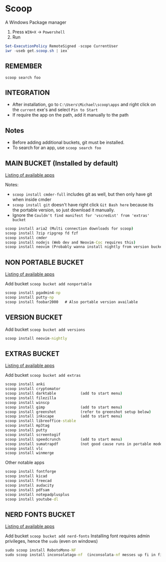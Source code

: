 # Scoop

A Windows Package manager

1. Press `WIN+X` -> `Powershell`
2. Run

```powershell
Set-ExecutionPolicy RemoteSigned -scope CurrentUser
iwr -useb get.scoop.sh | iex`
```

## REMEMBER

```
scoop search foo
```

## INTEGRATION

- After installation, go to `C:\Users\Michael\scoop\apps` and right click on
  the `current` exe's and select `Pin to Start`
- If require the app on the path, add it manually to the path

## Notes

- Before adding additional buckets, git must be installed.
- To search for an app, use `scoop search foo`

## MAIN BUCKET (Installed by default)

[Listing of available apps](https://github.com/ScoopInstaller/Main/tree/master/bucket)

Notes:

- `scoop install cmder-full` includes git as well, but then only have git when
  inside cmder
- `scoop install git` doesn't have right click `Git Bash here` because its the
  portable version, so just download it manually.
- Ignore the `Couldn't find manifest for 'vscredist' from 'extras' bucket`

```bat
scoop install aria2 (Multi connection downloads for scoop)
scoop install 7zip ripgrep fd fzf
scoop install cmder
scoop install nodejs (Web dev and Neovim-Coc requires this)
scoop install neovim (Probably wanna install nightly from version bucket below)
```

## NON PORTABLE BUCKET

[Listing of available apps](https://github.com/TheRandomLabs/scoop-nonportable/tree/master/bucket)

Add bucket `scoop bucket add nonportable`

```bat
scoop install pgadmin4-np
scoop install putty-np
scoop install foobar2000   # Also portable version available
```


## VERSION BUCKET

Add bucket `scoop bucket add versions`

```bat
scoop install neovim-nightly
```

## EXTRAS BUCKET

[Listing of available apps](https://github.com/lukesampson/scoop-extras/tree/master/bucket)

Add bucket `scoop bucket add extras`

```bat
scoop install anki
scoop install cryptomator
scoop install darktable           (add to start menu)
scoop install filezilla
scoop install winscp
scoop install gimp                (add to start menu)
scoop install greenshot           (refer to greenshot setup below)
scoop install inkscape            (add to start menu)
scoop install libreoffice-stable
scoop install mp3tag
scoop install putty
scoop install screentogif
scoop install speedcrunch         (add to start menu)
scoop install sumatrapdf          (not good cause runs in portable mode and cant be used a default pdf viewer)
scoop install vlc
scoop install winmerge
```

Other notable apps

```bat
scoop install fontforge
scoop install kicad
scoop install freecad
scoop install audacity
scoop install pdfsam
scoop install notepadplusplus
scoop install youtube-dl
```

## NERD FONTS BUCKET

[Listing of available apps](https://github.com/matthewjberger/scoop-nerd-fonts/tree/master/bucket)

Add bucket `scoop bucket add nerd-fonts`
Installing font requires admin privileges, hence the `sudo` (even on windows)

```bat
sudo scoop install RobotoMono-NF
sudo scoop install inconsolatago-nf  (inconsolata-nf messes up fi in file with a telphone symbol)
```

